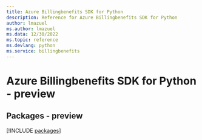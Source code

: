 ```yaml
---
title: Azure Billingbenefits SDK for Python
description: Reference for Azure Billingbenefits SDK for Python
author: lmazuel
ms.author: lmazuel
ms.data: 12/30/2022
ms.topic: reference
ms.devlang: python
ms.service: billingbenefits
---
```

# Azure Billingbenefits SDK for Python - preview
## Packages - preview
[!INCLUDE [packages](billingbenefits-index.md)]